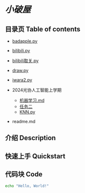 # *小破屋*

## 目录页 Table of contents

- [badapple.py](badapple.py)

- [bilibili.py](bilibili.py)

- [bilibili取关.py](bilibili取关.py)

- [draw.py](draw.py)

- [iwara2.py](iwara2.py)

- 2024光协人工智能上学期
  - [机器学习.md](机器学习.md)
  - [任务二](new.py)
  - [KNN.py](KNN.py)
- readme.md


## 介绍 Description




## 快速上手 Quickstart




## 代码块 Code
```bash
echo "Hello, World!"
